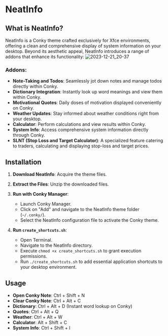 # NeatInfo

## What is NeatInfo?
NeatInfo is a Conky theme crafted exclusively for Xfce environments, offering a clean and comprehensive display of system information on your desktop. Beyond its aesthetic appeal, NeatInfo introduces a range of addons that enhance its functionality:
![2023-12-21_20-37](https://github.com/somen3/NeatInfo/assets/92948254/b1bd6d87-f3b9-48e5-8928-5b6301aae23a)

### Addons:
- **Note-Taking and Todos**: Seamlessly jot down notes and manage todos directly within Conky.
- **Dictionary Integration**: Instantly look up word meanings and view them within Conky.
- **Motivational Quotes**: Daily doses of motivation displayed conveniently on Conky.
- **Weather Updates**: Stay informed about weather conditions right from your desktop.
- **Calculator**: Perform calculations and view results within Conky.
- **System Info**: Access comprehensive system information directly through Conky.
- **SLNT (Stop Loss and Target Calculator)**: A specialized feature catering to traders, calculating and displaying stop-loss and target prices.

## Installation
1. **Download NeatInfo**: Acquire the theme files.
2. **Extract the Files**: Unzip the downloaded files.
3. **Run with Conky Manager**:
   - Launch Conky Manager.
   - Click on "Add" and navigate to the NeatInfo theme folder (`~/.conky/`).
   - Select the NeatInfo configuration file to activate the Conky theme.

4. **Run `create_shortcuts.sh`**:
   - Open Terminal.
   - Navigate to the NeatInfo directory.
   - Execute `chmod +x create_shortcuts.sh` to grant execution permissions.
   - Run `./create_shortcuts.sh` to add essential application shortcuts to your desktop environment.

## Usage
- **Open Conky Note**: Ctrl + Shift + N
- **Clear Conky Note**: Ctrl + Alt + C
- **Dictionary**: Ctrl + Alt + D (Instant word lookup on Conky)
- **Quotes**: Ctrl + Alt + Q
- **Weather**: Ctrl + Alt + W
- **Calculator**: Alt + Shift + C
- **System Info**: Ctrl + Shift + I
